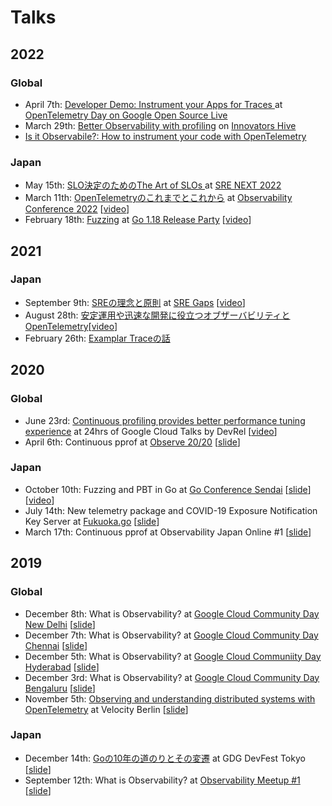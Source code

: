 # Talks

## 2022

### Global

* April 7th: [Developer Demo: Instrument your Apps for Traces
](https://opensourcelive.withgoogle.com/events/opentelemetry-day-2022/watch?talk=session-2) at [OpenTelemetry Day on Google Open Source Live](https://opensourcelive.withgoogle.com/events/opentelemetry-day-2022)
* March 29th: [Better Observability with profiling](https://google.brandlive.com/innovators-hive-2022/en/session/b554412e-73d4-11ec-be90-413af072eec7) on [Innovators Hive](https://google.brandlive.com/innovators-hive-2022/en)
* [Is it Observabile?: How to instrument your code with OpenTelemetry](https://isitobservable.io/open-telemetry/traces/how-to-instrument-your-code-using-opentelemetry)

### Japan

* May 15th: [SLO決定のためのThe Art of SLOs
](https://bit.ly/20220515-srenext2022) at [SRE NEXT 2022](https://sre-next.dev/2022/)
* March 11th: [OpenTelemetryのこれまでとこれから](https://bit.ly/20220311-o11yconf-otel) at [Observability Conference 2022](https://event.cloudnativedays.jp/o11y2022) [[video](https://event.cloudnativedays.jp/o11y2022/talks/1347)]
* February 18th: [Fuzzing](https://bit.ly/20220218-go118-fuzzing) at [Go 1.18 Release Party](https://gocon.connpass.com/event/234198/) [[video](https://www.youtube.com/watch?v=UhWWLiZMZfg)]

## 2021

### Japan

* September 9th: [SREの理念と原則](https://bit.ly/20210909-sregaps) at [SRE Gaps](https://forkwell.connpass.com/event/221830/) [[video](https://www.youtube.com/watch?v=CEn3e8JxgtY)]
* August 28th: [安定運用や迅速な開発に役立つオブザーバビリティとOpenTelemetry](https://bit.ly/20210828-odc2021-otel)[[video](https://www.youtube.com/watch?v=w0BBzQFtMN8)]
* February 26th: [Examplar Traceの話](https://bit.ly/20210226-gcpug-trace)

## 2020

### Global

* June 23rd: [Continuous profiling provides better performance tuning experience](https://cloudonair.withgoogle.com/events/june-devrel-google-cloud-talks?talk=apac-talk10) at 24hrs of Google Cloud Talks by DevRel [[video](https://youtu.be/D-T6l2X2rb4)]
* April 6th: Continuous pprof at [Observe 20/20](https://observe2020.io/) [[slide](http://bit.ly/20200406-continuous-pprof)]

### Japan

* October 10th: Fuzzing and PBT in Go at [Go Conference Sendai](https://sendai.gocon.jp/) [[slide](https://bit.ly/20201010-gocon-sendai)][[video](https://youtu.be/bbjEJ-lq2EY)]
* July 14th: New telemetry package and COVID-19 Exposure Notification Key Server at [Fukuoka.go](https://fukuokago.connpass.com/event/180414/) [[slide](https://bit.ly/20200714-exposure-notification)]
* March 17th: Continuous pprof at Observability Japan Online #1 [[slide](https://docs.google.com/presentation/d/1NhAvLsbxagr7rnOUBs92X4EhEwZLE8hieAzLj-6zuo0/edit?usp=sharing)]

## 2019

### Global

* December 8th: What is Observability? at [Google Cloud Community Day New Delhi](https://www.meetup.com/ja-JP/gdgcloudnd/events/266254112/) [[slide](https://docs.google.com/presentation/d/1S44FvalcgKoQc-iiY0HP2aTjwHy336lgGVIkoFmz1RY/edit?usp=sharing)]
* December 7th: What is Observability? at [Google Cloud Community Day Chennai](https://www.meetup.com/ja-JP/GdgCloudChennai/events/266081385/) [[slide](https://docs.google.com/presentation/d/1S44FvalcgKoQc-iiY0HP2aTjwHy336lgGVIkoFmz1RY/edit?usp=sharing)]
* December 5th: What is Observability? at [Google Cloud Communiity Day Hyderabad](https://www.meetup.com/ja-JP/Google-Cloud-Developer-Community-Hyderabad/events/266379934/) [[slide](https://docs.google.com/presentation/d/1S44FvalcgKoQc-iiY0HP2aTjwHy336lgGVIkoFmz1RY/edit?usp=sharing)]
* December 3rd: What is Observability? at [Google Cloud Community Day Bengaluru](https://www.meetup.com/ja-JP/gdgcblr/events/266161392/) [[slide](https://docs.google.com/presentation/d/1S44FvalcgKoQc-iiY0HP2aTjwHy336lgGVIkoFmz1RY/edit?usp=sharing)]
* November 5th: [Observing and understanding distributed systems with OpenTelemetry](https://conferences.oreilly.com/velocity/vl-eu/public/schedule/detail/78883) at Velocity Berlin [[slide](https://docs.google.com/presentation/d/1KetPD8hTUGqo9bjZywoKbA_yzj4w5WElHZoWW53pI64/edit?usp=sharing)]

### Japan

* December 14th: [Goの10年の道のりとその変遷](https://tokyo.gdgjapan.org/devfest2019/session/yoshi-yamaguchi) at GDG DevFest Tokyo [[slide](https://docs.google.com/presentation/d/1T-xFDLgJTvHJcIjOro82zFD6JWHqP7M-EaRnvZA6Q60/edit?usp=sharing)]
* September 12th: What is Observability? at [Observability Meetup #1](https://newrelic.co.jp/events/meetup/observability-meetup-1) [[slide](https://docs.google.com/presentation/d/1WN6loimg87ih4GnsqlaEb1FGxEH_SXQ1WXubYzl6lEM/edit?usp=sharing)]
